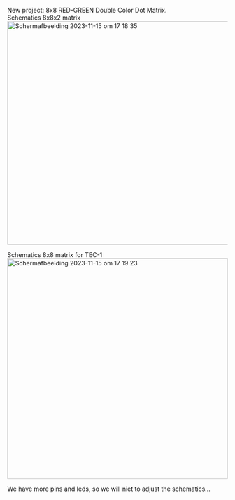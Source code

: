 New project: 8x8 RED-GREEN Double Color Dot Matrix.
<br>
Schematics 8x8x2 matrix
<img width="511" alt="Schermafbeelding 2023-11-15 om 17 18 35" src="https://github.com/ReinouddeLange/TEC-1/assets/6297024/a68a6e21-39cc-465f-8634-0132ed78c1ab">

Schematics 8x8 matrix for TEC-1
<img width="504" alt="Schermafbeelding 2023-11-15 om 17 19 23" src="https://github.com/ReinouddeLange/TEC-1/assets/6297024/f295d8e6-d168-45f7-8a3e-36962a7c55ba">

We have more pins and leds, so we will niet to adjust the schematics...
